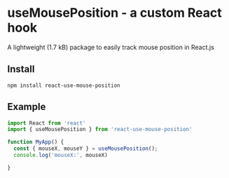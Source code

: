# useMousePosition - a custom React hook
A lightweight (1.7 kB) package to easily track mouse position in React.js

## Install
`npm install react-use-mouse-position`

## Example 
```js
import React from 'react'
import { useMousePosition } from 'react-use-mouse-position'

function MyApp() {
  const { mouseX, mouseY } = useMousePosition();
  console.log('mouseX:', mouseX) 

}
```
